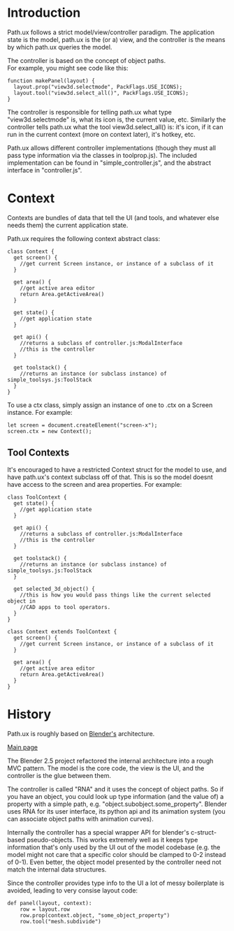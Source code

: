 # Introduction

Path.ux follows a strict model/view/controller paradigm.  The application state
is the model, path.ux is the (or a) view, and the controller is the means by which
path.ux queries the model.

The controller is based on the concept of object paths.  
For example, you might see code like this:

```
function makePanel(layout) {
  layout.prop("view3d.selectmode", PackFlags.USE_ICONS);
  layout.tool("view3d.select_all()", PackFlags.USE_ICONS);
}
```

The controller is responsible for telling path.ux what type "view3d.selectmode" is, 
what its icon is, the current value, etc.  Similarly the controller tells path.ux
what the tool view3d.select_all() is: it's icon, if it can run in the current context (more on context later),
it's hotkey, etc.

Path.ux allows different controller implementations (though they must all pass type information via the 
classes in toolprop.js).  The included implementation can be found in "simple_controller.js", and the abstract interface
in "controller.js".

# Context
Contexts are bundles of data that tell the UI (and tools, and whatever else needs them) the current application state.

Path.ux requires the following context abstract class:

```
class Context {
  get screen() {
    //get current Screen instance, or instance of a subclass of it
  }
  
  get area() {
    //get active area editor
    return Area.getActiveArea()
  }
  
  get state() {
    //get application state
  }
  
  get api() {
    //returns a subclass of controller.js:ModalInterface
    //this is the controller
  }
  
  get toolstack() {
    //returns an instance (or subclass instance) of simple_toolsys.js:ToolStack
  }
}
```

To use a ctx class, simply assign an instance of one 
to .ctx on a Screen instance.  For example:

```
let screen = document.createElement("screen-x");
screen.ctx = new Context();
```

## Tool Contexts

It's encouraged to have a restricted Context struct for the model to use, and have 
path.ux's context subclass off of that.  This is so the model doesnt have access to 
the screen and area properties.  For example:

```
class ToolContext {
  get state() {
    //get application state
  }
  
  get api() {
    //returns a subclass of controller.js:ModalInterface
    //this is the controller
  }
  
  get toolstack() {
    //returns an instance (or subclass instance) of simple_toolsys.js:ToolStack
  }
  
  get selected_3d_object() {
    //this is how you would pass things like the current selected object in
    //CAD apps to tool operators.
  }
}

class Context extends ToolContext {
  get screen() {
    //get current Screen instance, or instance of a subclass of it
  }
  
  get area() {
    //get active area editor
    return Area.getActiveArea()
  }
}
```

# History

Path.ux is roughly based on [Blender's](http://www.blender.org) architecture.

[Main page](manual/controller.html)

The Blender 2.5 project refactored the internal architecture into a rough MVC pattern.  The model is the core code, the view is the UI, and the controller is the glue between them.

The controller is called "RNA" and it uses the concept of object paths. So if you have an object, you could look up type information (and the value of) a property with a simple path, e.g. "object.subobject.some_property".  Blender uses RNA for its user interface, its python api and its animation system (you can associate object paths with animation curves).

Internally the controller has a special wrapper API for blender's c-struct-based pseudo-objects.  This works extremely well as it keeps type information that's only used by the UI out of the model codebase (e.g. the model might not care that a specific color should be clamped to 0-2 instead of 0-1).  Even better, the object model presented by the controller need not match the internal data structures.

Since the controller provides type info to the UI a lot of messy boilerplate is avoided, leading to very consise layout code:

    def panel(layout, context):
        row = layout.row
        row.prop(context.object, "some_object_property")
        row.tool("mesh.subdivide")



